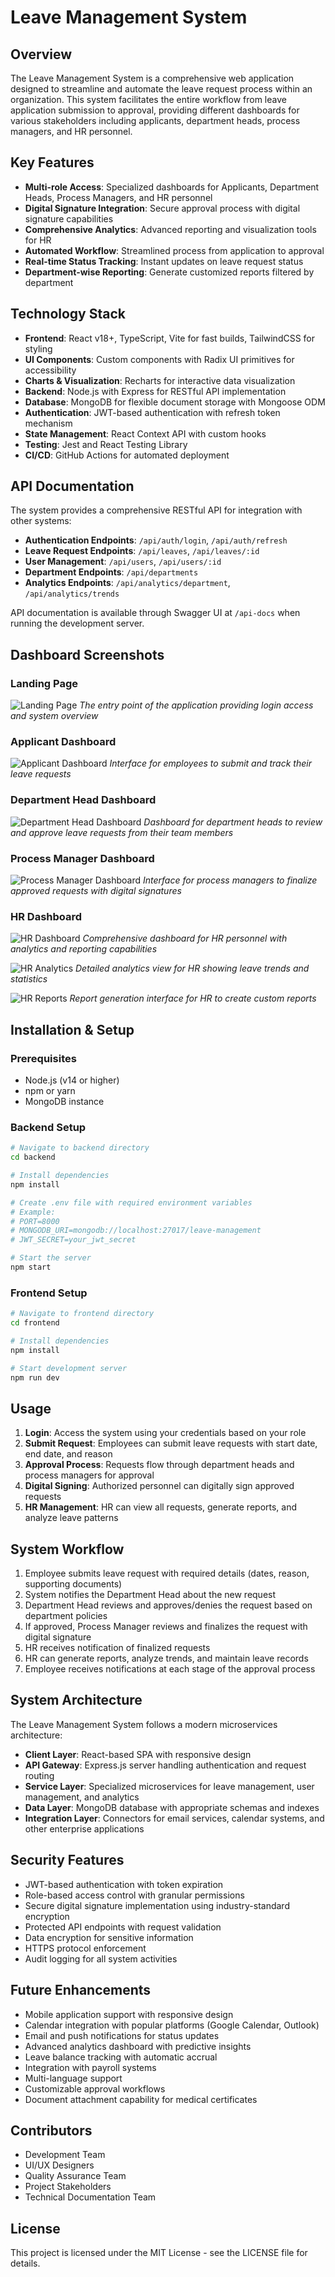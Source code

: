 # Leave Management System

## Overview

The Leave Management System is a comprehensive web application designed to streamline and automate the leave request process within an organization. This system facilitates the entire workflow from leave application submission to approval, providing different dashboards for various stakeholders including applicants, department heads, process managers, and HR personnel.

## Key Features

- **Multi-role Access**: Specialized dashboards for Applicants, Department Heads, Process Managers, and HR personnel
- **Digital Signature Integration**: Secure approval process with digital signature capabilities
- **Comprehensive Analytics**: Advanced reporting and visualization tools for HR
- **Automated Workflow**: Streamlined process from application to approval
- **Real-time Status Tracking**: Instant updates on leave request status
- **Department-wise Reporting**: Generate customized reports filtered by department

## Technology Stack

- **Frontend**: React v18+, TypeScript, Vite for fast builds, TailwindCSS for styling
- **UI Components**: Custom components with Radix UI primitives for accessibility
- **Charts & Visualization**: Recharts for interactive data visualization
- **Backend**: Node.js with Express for RESTful API implementation
- **Database**: MongoDB for flexible document storage with Mongoose ODM
- **Authentication**: JWT-based authentication with refresh token mechanism
- **State Management**: React Context API with custom hooks
- **Testing**: Jest and React Testing Library
- **CI/CD**: GitHub Actions for automated deployment

## API Documentation

The system provides a comprehensive RESTful API for integration with other systems:

- **Authentication Endpoints**: `/api/auth/login`, `/api/auth/refresh`
- **Leave Request Endpoints**: `/api/leaves`, `/api/leaves/:id`
- **User Management**: `/api/users`, `/api/users/:id`
- **Department Endpoints**: `/api/departments`
- **Analytics Endpoints**: `/api/analytics/department`, `/api/analytics/trends`

API documentation is available through Swagger UI at `/api-docs` when running the development server.

## Dashboard Screenshots

### Landing Page
![Landing Page](./screenshots/LandingPage.png)
*The entry point of the application providing login access and system overview*

### Applicant Dashboard
![Applicant Dashboard](./screenshots/ApplicantDashboard.png)
*Interface for employees to submit and track their leave requests*

### Department Head Dashboard
![Department Head Dashboard](./screenshots/DepartmentHeadDashboard.png)
*Dashboard for department heads to review and approve leave requests from their team members*

### Process Manager Dashboard
![Process Manager Dashboard](./screenshots/ProcessManagerDashboard.png)
*Interface for process managers to finalize approved requests with digital signatures*

### HR Dashboard
![HR Dashboard](./screenshots/HRDashboard.png)
*Comprehensive dashboard for HR personnel with analytics and reporting capabilities*

![HR Analytics](./screenshots/HR.png)
*Detailed analytics view for HR showing leave trends and statistics*

![HR Reports](./screenshots/HR2.png)
*Report generation interface for HR to create custom reports*

## Installation & Setup

### Prerequisites
- Node.js (v14 or higher)
- npm or yarn
- MongoDB instance

### Backend Setup
```bash
# Navigate to backend directory
cd backend

# Install dependencies
npm install

# Create .env file with required environment variables
# Example:
# PORT=8000
# MONGODB_URI=mongodb://localhost:27017/leave-management
# JWT_SECRET=your_jwt_secret

# Start the server
npm start
```

### Frontend Setup
```bash
# Navigate to frontend directory
cd frontend

# Install dependencies
npm install

# Start development server
npm run dev
```

## Usage

1. **Login**: Access the system using your credentials based on your role
2. **Submit Request**: Employees can submit leave requests with start date, end date, and reason
3. **Approval Process**: Requests flow through department heads and process managers for approval
4. **Digital Signing**: Authorized personnel can digitally sign approved requests
5. **HR Management**: HR can view all requests, generate reports, and analyze leave patterns

## System Workflow

1. Employee submits leave request with required details (dates, reason, supporting documents)
2. System notifies the Department Head about the new request
3. Department Head reviews and approves/denies the request based on department policies
4. If approved, Process Manager reviews and finalizes the request with digital signature
5. HR receives notification of finalized requests
6. HR can generate reports, analyze trends, and maintain leave records
7. Employee receives notifications at each stage of the approval process

## System Architecture

The Leave Management System follows a modern microservices architecture:

- **Client Layer**: React-based SPA with responsive design
- **API Gateway**: Express.js server handling authentication and request routing
- **Service Layer**: Specialized microservices for leave management, user management, and analytics
- **Data Layer**: MongoDB database with appropriate schemas and indexes
- **Integration Layer**: Connectors for email services, calendar systems, and other enterprise applications

## Security Features

- JWT-based authentication with token expiration
- Role-based access control with granular permissions
- Secure digital signature implementation using industry-standard encryption
- Protected API endpoints with request validation
- Data encryption for sensitive information
- HTTPS protocol enforcement
- Audit logging for all system activities

## Future Enhancements

- Mobile application support with responsive design
- Calendar integration with popular platforms (Google Calendar, Outlook)
- Email and push notifications for status updates
- Advanced analytics dashboard with predictive insights
- Leave balance tracking with automatic accrual
- Integration with payroll systems
- Multi-language support
- Customizable approval workflows
- Document attachment capability for medical certificates

## Contributors

- Development Team
- UI/UX Designers
- Quality Assurance Team
- Project Stakeholders
- Technical Documentation Team

## License

This project is licensed under the MIT License - see the LICENSE file for details.